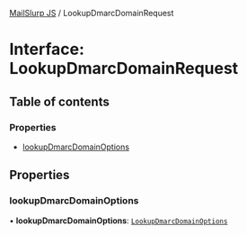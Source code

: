 [MailSlurp JS](../README.md) / LookupDmarcDomainRequest

# Interface: LookupDmarcDomainRequest

## Table of contents

### Properties

- [lookupDmarcDomainOptions](LookupDmarcDomainRequest.md#lookupdmarcdomainoptions)

## Properties

### lookupDmarcDomainOptions

• **lookupDmarcDomainOptions**: [`LookupDmarcDomainOptions`](LookupDmarcDomainOptions.md)
